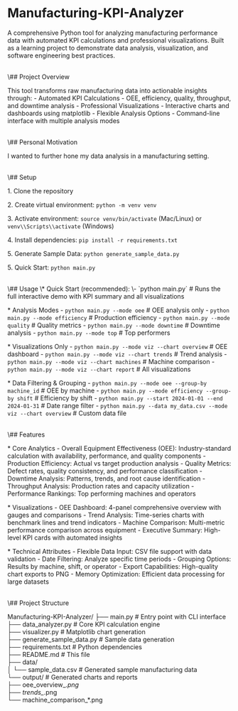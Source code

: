 # Manufacturing-KPI-Analyzer

A comprehensive Python tool for analyzing manufacturing performance data with automated KPI calculations and professional visualizations. Built as a learning project to demonstrate data analysis, visualization, and software engineering best practices.


<br>
\## Project Overview

This tool transforms raw manufacturing data into actionable insights through:
 \- Automated KPI Calculations - OEE, efficiency, quality, throughput, and downtime analysis
 \- Professional Visualizations - Interactive charts and dashboards using matplotlib
 \- Flexible Analysis Options - Command-line interface with multiple analysis modes


<br>
\## Personal Motivation

I wanted to further hone my data analysis in a manufacturing setting. 


<br>
\## Setup

1\. Clone the repository

2\. Create virtual environment: `python -m venv venv`

3\. Activate environment: `source venv/bin/activate` (Mac/Linux) or `venv\\Scripts\\activate` (Windows)

4\. Install dependencies: `pip install -r requirements.txt`

5\. Generate Sample Data: `python generate_sample_data.py`

5\. Quick Start: `python main.py`


<br>
\## Usage
\* Quick Start (recommended): 
 \- `python main.py`                                                 # Runs the full interactive demo with KPI summary and all visualizations

\* Analysis Modes
 \- `python main.py --mode oee`                                      # OEE analysis only
 \- `python main.py --mode efficiency`                               # Production efficiency
 \- `python main.py --mode quality`                                  # Quality metrics
 \- `python main.py --mode downtime`                                 # Downtime analysis
 \- `python main.py --mode top`                                      # Top performers

\* Visualizations Only
 \- `python main.py --mode viz --chart overview`                     # OEE dashboard
 \- `python main.py --mode viz --chart trends`                       # Trend analysis
 \- `python main.py --mode viz --chart machines`                     # Machine comparison
 \- `python main.py --mode viz --chart report`                       # All visualizations

\* Data Filtering & Grouping
 \- `python main.py --mode oee --group-by machine_id`                # OEE by machine
 \- `python main.py --mode efficiency --group-by shift`              # Efficiency by shift
 \- `python main.py --start 2024-01-01 --end 2024-01-31`             # Date range filter
 \- `python main.py --data my_data.csv --mode viz --chart overview`  # Custom data file


<br>
\## Features

\* Core Analytics
 \- Overall Equipment Effectiveness (OEE): Industry-standard calculation with availability, performance, and quality components
 \- Production Efficiency: Actual vs target production analysis
 \- Quality Metrics: Defect rates, quality consistency, and performance classification
 \- Downtime Analysis: Patterns, trends, and root cause identification
 \- Throughput Analysis: Production rates and capacity utilization
 \- Performance Rankings: Top performing machines and operators

\* Visualizations
 \- OEE Dashboard: 4-panel comprehensive overview with gauges and comparisons
 \- Trend Analysis: Time-series charts with benchmark lines and trend indicators
 \- Machine Comparison: Multi-metric performance comparison across equipment
 \- Executive Summary: High-level KPI cards with automated insights

\* Technical Attributes
 \- Flexible Data Input: CSV file support with data validation
 \- Date Filtering: Analyze specific time periods
 \- Grouping Options: Results by machine, shift, or operator
 \- Export Capabilities: High-quality chart exports to PNG
 \- Memory Optimization: Efficient data processing for large datasets


<br>
\## Project Structure

Manufacturing-KPI-Analyzer/
├── main.py                   # Entry point with CLI interface<br>
├── data\_analyzer.py         # Core KPI calculation engine<br>
├── visualizer.py             # Matplotlib chart generation<br>
├── generate_sample_data.py   # Sample data generation<br>
├── requirements.txt          # Python dependencies<br>
├── README.md                 # This file<br>
├── data/                     <br>
│   └── sample_data.csv       # Generated sample manufacturing data<br>
└── output/                   # Generated charts and reports<br>
    ├── oee_overview_*.png<br>
    ├── trends_*.png<br>
    └── machine_comparison_*.png
